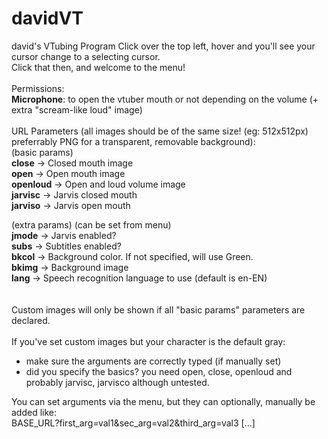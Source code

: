 # davidVT
david's VTubing Program
Click over the top left, hover and you'll see your cursor change to a selecting cursor.<br>
Click that then, and welcome to the menu!
<br>
<br>
Permissions:
<br>
**Microphone**: to open the vtuber mouth or not depending on the volume (+ extra "scream-like loud" image)
<br>
<br>
URL Parameters (all images should be of the same size! (eg: 512x512px) preferrably PNG for a transparent, removable background):
<br>
(basic params)<br>
**close** -> Closed mouth image<br>
**open** -> Open mouth image<br>
**openloud** -> Open and loud volume image<br>
**jarvisc** -> Jarvis closed mouth<br>
**jarviso** -> Jarvis open mouth<br>

(extra params) (can be set from menu)<br>
**jmode** -> Jarvis enabled?<br>
**subs** -> Subtitles enabled?<br>
**bkcol** -> Background color. If not specified, will use Green.<br>
**bkimg** -> Background image<br>
**lang** -> Speech recognition language to use (default is en-EN)<br>
<br><br>
Custom images will only be shown if all "basic params" parameters are declared.
<br><br>
If you've set custom images but your character is the default gray:<br>
- make sure the arguments are correctly typed (if manually set)<br>
- did you specify the basics? you need open, close, openloud and probably jarvisc, jarvisco although untested.

You can set arguments via the menu, but they can optionally, manually be added like:<br>
BASE_URL?first_arg=val1&sec_arg=val2&third_arg=val3 [...]
